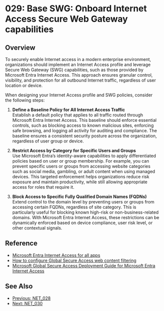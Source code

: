 ﻿# 029: Base SWG: Onboard Internet Access Secure Web Gateway capabilities

 
## Overview

To securely enable Internet access in a modern enterprise environment, organizations should implement an Internet Access profile and leverage Secure Web Gateway (SWG) capabilities, such as those provided by Microsoft Entra Internet Access. This approach ensures granular control, visibility, and protection for all outbound Internet traffic, regardless of user location or device.

When designing your Internet Access profile and SWG policies, consider the following steps:

1. **Define a Baseline Policy for All Internet Access Traffic**  
   Establish a default policy that applies to all traffic routed through Microsoft Entra Internet Access. This baseline should enforce essential controls, such as blocking access to known malicious sites, enforcing safe browsing, and logging all activity for auditing and compliance. The baseline ensures a consistent security posture across the organization, regardless of user group or device.

2. **Restrict Access by Category for Specific Users and Groups**  
   Use Microsoft Entra’s identity-aware capabilities to apply differentiated policies based on user or group membership. For example, you can prevent specific users or groups from accessing website categories such as social media, gambling, or adult content when using managed devices. This targeted enforcement helps organizations reduce risk exposure and maintain productivity, while still allowing appropriate access for roles that require it.

3. **Block Access to Specific Fully Qualified Domain Names (FQDNs)**  
   Extend control to the domain level by preventing users or groups from accessing certain FQDNs, regardless of site category. This is particularly useful for blocking known high-risk or non-business-related domains. With Microsoft Entra Internet Access, these restrictions can be dynamically enforced based on device compliance, user risk level, or other contextual signals.

## Reference

- [Microsoft Entra Internet Access for all apps](https://learn.microsoft.com/en-us/entra/global-secure-access/concept-internet-access)
- [How to configure Global Secure Access web content filtering](https://learn.microsoft.com/en-us/entra/global-secure-access/how-to-configure-web-content-filtering)
- [Microsoft Global Secure Access Deployment Guide for Microsoft Entra Internet Access](https://learn.microsoft.com/en-us/entra/architecture/gsa-deployment-guide-internet-access)

## See Also
- [Previous: NET_028](NET_028.md)
- [Next: NET_030](NET_030.md)
